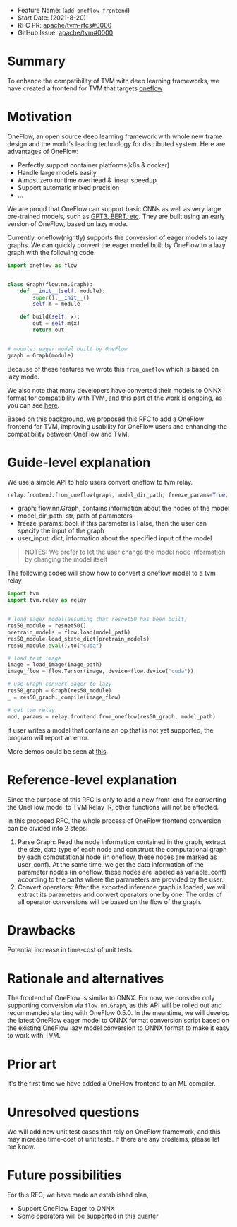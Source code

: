 - Feature Name: (`add oneflow frontend`)
- Start Date: (2021-8-20)
- RFC PR: [apache/tvm-rfcs#0000](https://github.com/apache/tvm-rfcs/pull/)
- GitHub Issue: [apache/tvm#0000](https://github.com/apache/tvm/issues/)

# Summary
[summary]: #summary

To enhance the compatibility of TVM with deep learning frameworks,
we have created a frontend for TVM that targets [oneflow](https://github.com/Oneflow-Inc/oneflow) 

# Motivation
[motivation]: #motivation

OneFlow, an open source deep learning framework with whole new frame design and the world's leading technology for distributed system. Here are advantages of OneFlow:

- Perfectly support container platforms(k8s & docker)
- Handle large models easily
- Almost zero runtime overhead & linear speedup
- Support automatic mixed precision
- ...

We are proud that OneFlow can support basic CNNs as well as very large pre-trained models, such as [GPT3, BERT, etc](https://github.com/Oneflow-Inc/OneFlow-Benchmark/tree/master/LanguageModeling). They are built using an early version of OneFlow, based on lazy mode.

Currently, oneflow(nightly) supports the conversion of eager models to lazy graphs. We can quickly convert the eager model built by OneFlow to a lazy graph with the following code.

```python
import oneflow as flow


class Graph(flow.nn.Graph):
    def __init__(self, module):
        super().__init__()
        self.m = module

    def build(self, x):
        out = self.m(x)
        return out


# module: eager model built by OneFlow
graph = Graph(module)
```

Because of these features we wrote this `from_oneflow` which is based on lazy mode. 

We also note that many developers have converted their models to ONNX format for compatibility with TVM, and this part of the work is ongoing, as you can see [here](https://github.com/Oneflow-Inc/oneflow_convert_tools).

Based on this background, we proposed this RFC to add a OneFlow frontend for TVM, improving usability for OneFlow users and enhancing the compatibility between OneFlow and TVM.

# Guide-level explanation
[guide-level-explanation]: #guide-level-explanation

We use a simple API to help users convert oneflow to tvm relay.

```python
relay.frontend.from_oneflow(graph, model_dir_path, freeze_params=True, user_input=None)
```

- graph: flow.nn.Graph, contains information about the nodes of the model
- model_dir_path: str, path of parameters
- freeze_params: bool, if this parameter is False, then the user can specify the input of the  graph
- user_input: dict, information about the specified input of the model

> NOTES:
> We prefer to let the user change the model node information by changing the model itself

The following codes will show how to convert a oneflow model to a tvm relay

```python
import tvm
import tvm.relay as relay


# load eager model(assuming that resnet50 has been built)
res50_module = resnet50()
pretrain_models = flow.load(model_path)
res50_module.load_state_dict(pretrain_models)
res50_module.eval().to("cuda")

# load test image
image = load_image(image_path)
image_flow = flow.Tensor(image, device=flow.device("cuda"))

# use Graph convert eager to lazy
res50_graph = Graph(res50_module)
_ = res50_graph._compile(image_flow)

# get tvm relay
mod, params = relay.frontend.from_oneflow(res50_graph, model_path)
```

If user writes a model that contains an op that is not yet supported, the program will report an error.

More demos could be seen at [this](https://github.com/Oneflow-Inc/oneflow_convert_tools/tree/tvm_oneflow/oneflow_tvm).

# Reference-level explanation
[reference-level-explanation]: #reference-level-explanation

Since the purpose of this RFC is only to add a new front-end for converting the OneFlow model to TVM Relay IR, other functions will not be affected.

In this proposed RFC, the whole process of OneFlow frontend conversion can be divided into 2 steps:

1. Parse Graph: Read the node information contained in the graph, extract the size, data type of each node and construct the computational graph by each computational node (in oneflow, these nodes are marked as user_conf). At the same time, we get the data information of the parameter nodes (in oneflow, these nodes are labeled as variable_conf) according to the paths where the parameters are provided by the user.
2. Convert operators: After the exported inference graph is loaded, we will extract its parameters and convert operators one by one. The order of all operator conversions will be based on the flow of the graph.

# Drawbacks
[drawbacks]: #drawbacks

Potential increase in time-cost of unit tests.

# Rationale and alternatives
[rationale-and-alternatives]: #rationale-and-alternatives

The frontend of OneFlow is similar to ONNX. For now, we consider only supporting conversion via `flow.nn.Graph`, as this API will be rolled out and recommended starting with OneFlow 0.5.0. In the meantime, we will develop the latest OneFlow eager model to ONNX format conversion script based on the existing OneFlow lazy model conversion to ONNX format to make it easy to work with TVM. 

# Prior art
[prior-art]: #prior-art

It's the first time we have added a OneFlow frontend to an ML compiler.

# Unresolved questions
[unresolved-questions]: #unresolved-questions

We will add new unit test cases that rely on OneFlow framework, and this may increase time-cost of unit tests. If there are any proslems, please let me know.

# Future possibilities
[future-possibilities]: #future-possibilities

For this RFC, we have made an established plan,

- Support OneFlow Eager to ONNX
- Some operators will be supported in this quarter
